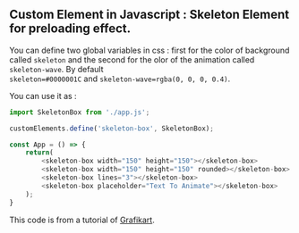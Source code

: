 ## Custom Element in Javascript : Skeleton Element for preloading effect.

You can define two global variables in css : first for the color of background called `skeleton` and the second for the olor of the animation called `skeleton-wave`. By default  
`skeleton=#0000001C` and `skeleton-wave=rgba(0, 0, 0, 0.4)`.

You can use it as : 

```js
import SkeletonBox from './app.js';

customElements.define('skeleton-box', SkeletonBox);

const App = () => {
    return(
        <skeleton-box width="150" height="150"></skeleton-box>
        <skeleton-box width="150" height="150" rounded></skeleton-box>
        <skeleton-box lines="3"></skeleton-box>
        <skeleton-box placeholder="Text To Animate"></skeleton-box>
    );
}
```

This code is from a tutorial of [Grafikart](https://grafikart.fr).
